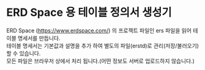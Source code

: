 # ERD Space 용 테이블 정의서 생성기
ERD Space (https://www.erdspace.com/) 의 프로젝트 파일인 ers 파일을 읽어 테이블 명세서를 만듭니다.  
테이블 명세서는 기본값과 설명을 추가 하여 별도의 파일(erstd)로 관리(저장/불러오기) 할 수 있습니다.  
모든 파일은 브라우저 상에서 처리 됩니다.(어떤 정보도 서버로 업로드하지 않습니다.)

